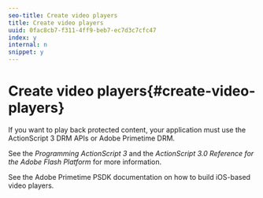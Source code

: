 ```yaml
---
seo-title: Create video players
title: Create video players
uuid: 0fac8cb7-f311-4ff9-beb7-ec7d3c7cfc47
index: y
internal: n
snippet: y
---
```


# Create video players{#create-video-players}

If you want to play back protected content, your application must use the ActionScript 3 DRM APIs or Adobe Primetime DRM.

See the *Programming ActionScript 3* and the *ActionScript 3.0 Reference for the Adobe Flash Platform* for more information.

See the Adobe Primetime PSDK documentation on how to build iOS-based video players. 
